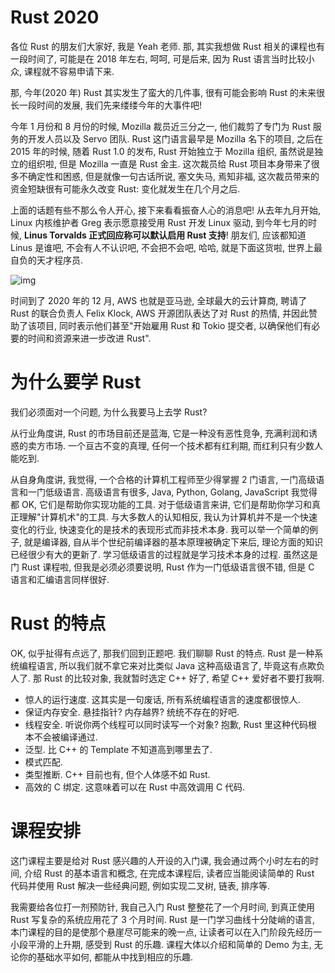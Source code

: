 # Rust 2020

各位 Rust 的朋友们大家好, 我是 Yeah 老师. 那, 其实我想做 Rust 相关的课程也有一段时间了, 可能是在 2018 年左右, 呵呵, 可是后来, 因为 Rust 语言当时比较小众, 课程就不容易申请下来.

那, 今年(2020 年) Rust 其实发生了蛮大的几件事, 很有可能会影响 Rust 的未来很长一段时间的发展, 我们先来缕缕今年的大事件吧!

今年 1 月份和 8 月份的时候, Mozilla 裁员近三分之一, 他们裁剪了专门为 Rust 服务的开发人员以及 Servo 团队. Rust 这门语言最早是 Mozilla 名下的项目, 之后在 2015 年的时候, 随着 Rust 1.0 的发布, Rust 开始独立于 Mozilla 组织, 虽然说是独立的组织啦, 但是 Mozilla 一直是 Rust 金主. 这次裁员给 Rust 项目本身带来了很多不确定性和困惑, 但是就像一句古话所说, 塞文失马, 焉知非福, 这次裁员带来的资金短缺很有可能永久改变 Rust: 变化就发生在几个月之后.

上面的话题有些不那么令人开心, 接下来看看振奋人心的消息吧! 从去年九月开始, Linux 内核维护者 Greg 表示愿意接受用 Rust 开发 Linux 驱动, 到今年七月的时候, **Linus Torvalds 正式回应称可以默认启用 Rust 支持**! 朋友们, 应该都知道 Linus 是谁吧, 不会有人不认识吧, 不会把不会吧, 哈哈, 就是下面这货啦, 世界上最自负的天才程序员.

![img](/img/rust/overview/linus.jpg)

时间到了 2020 年的 12 月, AWS 也就是亚马逊, 全球最大的云计算商, 聘请了 Rust 的联合负责人 Felix Klock, AWS 开源团队表达了对 Rust 的热情, 并因此赞助了该项目, 同时表示他们甚至"开始雇用 Rust 和 Tokio 提交者, 以确保他们有必要的时间和资源来进一步改进 Rust".

# 为什么要学 Rust

我们必须面对一个问题, 为什么我要马上去学 Rust?

从行业角度讲, Rust 的市场目前还是蓝海, 它是一种没有恶性竞争, 充满利润和诱惑的卖方市场. 一个亘古不变的真理, 任何一个技术都有红利期, 而红利只有少数人能吃到.

从自身角度讲, 我觉得, 一个合格的计算机工程师至少得掌握 2 门语言, 一门高级语言和一门低级语言. 高级语言有很多, Java, Python, Golang, JavaScript 我觉得都 OK, 它们是帮助你实现功能的工具. 对于低级语言来讲, 它们是帮助你学习和真正理解"计算机术"的工具. 与大多数人的认知相反, 我认为计算机并不是一个快速变化的行业, 快速变化的是技术的表现形式而非技术本身. 我可以举一个简单的例子, 就是编译器, 自从半个世纪前编译器的基本原理被确定下来后, 理论方面的知识已经很少有大的更新了. 学习低级语言的过程就是学习技术本身的过程. 虽然这是门 Rust 课程啦, 但我是必须必须要说明, Rust 作为一门低级语言很不错, 但是 C 语言和汇编语言同样很好.

# Rust 的特点

OK, 似乎扯得有点远了, 那我们回到正题吧. 我们聊聊 Rust 的特点. Rust 是一种系统编程语言, 所以我们就不拿它来对比类似 Java 这种高级语言了, 毕竟这有点欺负人了. 那 Rust 的比较对象, 我就暂时选定 C++ 好了, 希望 C++ 爱好者不要打我啊.

- 惊人的运行速度. 这其实是一句废话, 所有系统编程语言的速度都很惊人.
- 保证内存安全. 悬挂指针? 内存越界? 统统不存在的好吧.
- 线程安全. 听说你两个线程可以同时读写一个对象? 抱歉, Rust 里这种代码根本不会被编译通过.
- 泛型. 比 C++ 的 Template 不知道高到哪里去了.
- 模式匹配.
- 类型推断. C++ 目前也有, 但个人体感不如 Rust.
- 高效的 C 绑定. 这意味着可以在 Rust 中高效调用 C 代码.

# 课程安排

这门课程主要是给对 Rust 感兴趣的人开设的入门课, 我会通过两个小时左右的时间, 介绍 Rust 的基本语言和概念, 在完成本课程后, 读者应当能阅读简单的 Rust 代码并使用 Rust 解决一些经典问题, 例如实现二叉树, 链表, 排序等.

我需要给各位打一剂预防针, 我自己入门 Rust 整整花了一个月时间, 到真正使用 Rust 写复杂的系统应用花了 3 个月时间. Rust 是一门学习曲线十分陡峭的语言, 本门课程的目的是使那个悬崖尽可能来的晚一点, 让读者可以在入门阶段先经历一小段平滑的上升期, 感受到 Rust 的乐趣. 课程大体以介绍和简单的 Demo 为主, 无论你的基础水平如何, 都能从中找到相应的乐趣.
